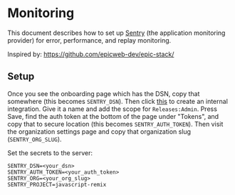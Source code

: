 # Monitoring

This document describes how to set up [Sentry](https://sentry.io/) (the application monitoring provider) for error, performance, and replay monitoring.

Inspired by: https://github.com/epicweb-dev/epic-stack/

## Setup

Once you see the onboarding page which has the DSN, copy that somewhere (this becomes `SENTRY_DSN`).
Then click
[this](https://sentry.io/orgredirect/settings/:orgslug/developer-settings/new-internal/)
to create an internal integration. Give it a name and add the scope for
`Releases:Admin`. Press Save, find the auth token at the bottom of the page
under "Tokens", and copy that to secure location (this becomes
`SENTRY_AUTH_TOKEN`). Then visit the organization settings page and copy that
organization slug (`SENTRY_ORG_SLUG`).

Set the secrets to the server:

```
SENTRY_DSN=<your_dsn>
SENTRY_AUTH_TOKEN=<your_auth_token>
SENTRY_ORG=<your_org_slug>
SENTRY_PROJECT=javascript-remix
```
